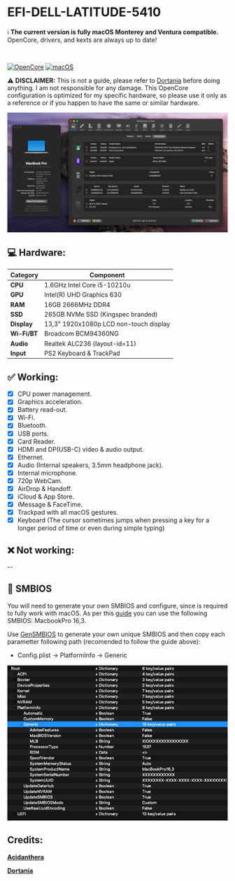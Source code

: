 # EFI-DELL-LATITUDE-5410

:information_source: **The current version is fully macOS Monterey and Ventura compatible.**
OpenCore, drivers, and kexts are always up to date!

<br/>

[![OpenCore](https://img.shields.io/badge/OpenCore-0.9.7-lightblue.svg)](https://github.com/acidanthera/OpenCorePkg)
[![macOS](https://img.shields.io/badge/macOS-13.6-orange.svg)](https://www.apple.com/macos/ventura)

:warning: **DISCLAIMER:**
This is not a guide, please refer to [Dortania](https://dortania.github.io/getting-started/) before doing anything. I am not responsible for any damage. This OpenCore configuration is optimized for my specific hardware, so please use it only as a reference or if you happen to have the same or similar hardware.

<img src="assets/macos-ventura.png">

## :computer: Hardware:

| **Category** | **Component**                          |
| ------------ | -------------------------------------  |
| **CPU**      | 1.6GHz Intel Core i5-10210u            |
| **GPU**      | Intel(R) UHD Graphics 630              |
| **RAM**      | 16GB 2666MHz DDR4                      |
| **SSD**      | 265GB NVMe SSD (Kingspec branded)      |
| **Display**  | 13,3" 1920x1080p LCD non-touch display |
| **Wi-Fi/BT** | Broadcom BCM94360NG                    |
| **Audio**    | Realtek ALC236 (layout-id=11)          |
| **Input**    | PS2 Keyboard & TrackPad                |

## :white_check_mark: Working:

- [x] CPU power management.
- [x] Graphics acceleration.
- [x] Battery read-out.
- [x] Wi-Fi.
- [x] Bluetooth.
- [x] USB ports.
- [x] Card Reader.
- [x] HDMI and DP(USB-C) video & audio output.
- [x] Ethernet.
- [x] Audio (Internal speakers, 3.5mm headphone jack).
- [x] Internal microphone.
- [x] 720p WebCam.
- [x] AirDrop & Handoff.
- [x] iCloud & App Store.
- [x] iMessage & FaceTime.
- [x] Trackpad with all macOS gestures.
- [x] Keyboard (The cursor sometimes jumps when pressing a key for a longer period of time or even during simple typing)

## :x: Not working:

--

## :closed_lock_with_key: SMBIOS

You will need to generate your own SMBIOS and configure, since is required to fully work with macOS. As per this [guide](https://dortania.github.io/OpenCore-Install-Guide/config-laptop.plist/kaby-lake.html#platforminfo) you can use the following SMBIOS: MacbookPro 16,3.

Use [GenSMBIOS](https://github.com/corpnewt/GenSMBIOS) to generate your own unique SMBIOS and then copy each parametter following path (recomended to follow the guide above):

- Config.plist -> PlatformInfo -> Generic

<img src="assets/smbios.png">

## Credits:

[**Acidanthera**](https://github.com/acidanthera)

[**Dortania**](https://dortania.github.io/getting-started/)